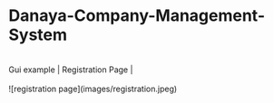 # Danaya-Company-Management-System
<br/>
Gui example | Registration Page |
<br/>
<br/>
![registration page](images/registration.jpeg)
  

